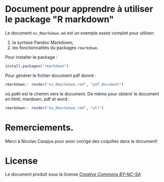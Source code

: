 # Document pour apprendre à utiliser le package "R markdown"

Le document `ex_Rmarkdown.md` est un exemple assez complet pour utiliser:

  1. la syntaxe Pandoc Markdown;
  2. les fonctionnalités du packages `rmarkdown`.

Pour installer le package&nbsp;:

```R
install.packages("rmarkdown")
```

Pour générer le fichier document pdf donné&nbsp;:

```R
rmarkdown:: render("ex_Rmarkdown.rmd", "pdf_document")
```

où *path* est le chemin vers le document. De même pour obtenir le document en html, mardown, pdf et word&nbsp;:


```R
rmarkdown:: render("ex_Rmarkdown.rmd", "all")  
```

# Remerciements.

Merci à Nicolas Casajus pour avoir corrigé des coquilles dans le document!

# License

Le document produit sous la license [*Creative Commons BY-NC-SA*](https://creativecommons.org/licenses/by-nc-sa/2.0/)
